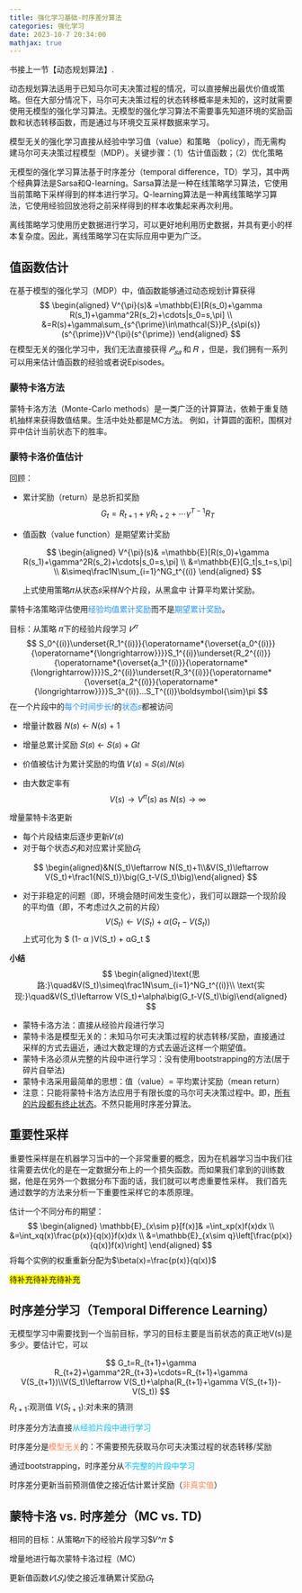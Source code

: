 ```yaml
---
title: 强化学习基础-时序差分算法
categories: 强化学习
date: 2023-10-7 20:34:00
mathjax: true
---
```


书接上一节【动态规划算法】.

动态规划算法适用于已知马尔可夫决策过程的情况，可以直接解出最优价值或策略。但在大部分情况下，马尔可夫决策过程的状态转移概率是未知的，这时就需要使用无模型的强化学习算法。无模型的强化学习算法不需要事先知道环境的奖励函数和状态转移函数，而是通过与环境交互采样数据来学习。

模型无关的强化学习直接从经验中学习值（value）和策略 （policy），而无需构建马尔可夫决策过程模型（MDP）。关键步骤：（1）估计值函数；（2）优化策略

无模型的强化学习算法基于时序差分（temporal difference，TD）学习，其中两个经典算法是Sarsa和Q-learning。Sarsa算法是一种在线策略学习算法，它使用当前策略下采样得到的样本进行学习。Q-learning算法是一种离线策略学习算法，它使用经验回放池将之前采样得到的样本收集起来再次利用。

离线策略学习使用历史数据进行学习，可以更好地利用历史数据，并具有更小的样本复杂度。因此，离线策略学习在实际应用中更为广泛。

## 值函数估计

在基于模型的强化学习（MDP）中，值函数能够通过动态规划计算获得
$$
\begin{aligned}
V^{\pi}(s)& =\mathbb{E}[R(s_0)+\gamma R(s_1)+\gamma^2R(s_2)+\cdots|s_0=s,\pi]  \\
&=R(s)+\gamma\sum_{s^{\prime}\in\mathcal{S}}P_{s\pi(s)}(s^{\prime})V^{\pi}(s^{\prime})
\end{aligned}
$$
 在模型无关的强化学习中，我们无法直接获得 $𝑃_{𝑠𝑎}$ 和 𝑅 ，但是，我们拥有一系列可以用来估计值函数的经验或者说Episodes。

### 蒙特卡洛方法

蒙特卡洛方法（Monte-Carlo methods）是一类广泛的计算算法，依赖于重复随机抽样来获得数值结果。生活中处处都是MC方法。 
例如，计算圆的面积，围棋对弈中估计当前状态下的胜率。

### 蒙特卡洛价值估计

回顾：

- 累计奖励（return）是总折扣奖励
  $$
  G_t=R_{t+1}+\gamma R_{t+2}+\cdots\gamma^{T-1}R_T
  $$

- 值函数（value function）是期望累计奖励

  $$
  \begin{aligned}
  V^{\pi}(s)& =\mathbb{E}[R(s_0)+\gamma   R(s_1)+\gamma^2R(s_2)+\cdots|s_0=s,\pi]  \\
  &=\mathbb{E}[G_t|s_t=s,\pi] \\
  &\simeq\frac1N\sum_{i=1}^NG_t^{(i)}
  \end{aligned}
  $$

  上式使用策略𝜋从状态𝑠采样𝑁个片段，从黑盒中 计算平均累计奖励。

蒙特卡洛策略评估使用<font color=DodgerBlue>经验均值累计奖励</font>而不是<font color=DodgerBlue>期望累计奖励</font>。

目标：从策略 𝜋下的经验片段学习 $𝑉^𝜋$
$$
S_0^{(i)}\underset{R_1^{(i)}}{\operatorname*{\overset{a_0^{(i)}}{\operatorname*{\longrightarrow}}}}S_1^{(i)}\underset{R_2^{(i)}}{\operatorname*{\overset{a_1^{(i)}}{\operatorname*{\longrightarrow}}}}S_2^{(i)}\underset{R_3^{(i)}}{\operatorname*{\overset{a_2^{(i)}}{\operatorname*{\longrightarrow}}}}S_3^{(i)}...S_T^{(i)}\boldsymbol{\sim}\pi
$$
在一个片段中的<font color=DodgerBlue>每个时间步长𝑡</font>的<font color=DodgerBlue>状态𝑠</font>都被访问

- 增量计数器 𝑁(𝑠) ← 𝑁(𝑠) + 1

- 增量总累计奖励 𝑆(𝑠) ← 𝑆(𝑠) + 𝐺𝑡

- 价值被估计为累计奖励的均值 𝑉(𝑠) = 𝑆(𝑠)/𝑁(𝑠)

- 由大数定率有
  $$
  V(s)\to V^{\pi}(s)\mathrm{~as~}N(s)\to\infty
  $$
  

增量蒙特卡洛更新

- 每个片段结束后逐步更新𝑉(𝑠) 
- 对于每个状态$𝑆_𝑡$和对应累计奖励$𝐺_t$

$$
\begin{aligned}&N(S_t)\leftarrow N(S_t)+1\\&V(S_t)\leftarrow V(S_t)+\frac1{N(S_t)}\big(G_t-V(S_t)\big)\end{aligned}
$$

- 对于非稳定的问题（即，环境会随时间发生变化），我们可以跟踪一个现阶段的平均值（即，不考虑过久之前的片段）
  $$
  V(S_t)\leftarrow V(S_t)+\alpha(G_t-V(S_t))
  $$
  上式可化为 $ (1- α )V(S_t) + αG_t $



**小结**
$$
\begin{aligned}\text{思路:}\quad&V(S_t)\simeq\frac1N\sum_{i=1}^NG_t^{(i)}\\ \text{实现:}\quad&V(S_t)\leftarrow V(S_t)+\alpha\big(G_t-V(S_t)\big)\end{aligned}
$$

- 蒙特卡洛方法：直接从经验片段进行学习
- 蒙特卡洛是模型无关的：未知马尔可夫决策过程的状态转移/奖励，直接通过采样的方式去逼近，通过大数定理的方式去逼近这样一个期望值。
- 蒙特卡洛必须从完整的片段中进行学习：没有使用bootstrapping的方法(居于碎片自举法)
- 蒙特卡洛采用最简单的思想：值（value）= 平均累计奖励（mean  return）
- 注意：只能将蒙特卡洛方法应用于有限长度的马尔可夫决策过程中。即，<u>所有的片段都有终止状态</u>。不然只能用时序差分算法。



## 重要性采样

重要性采样是在机器学习当中的一个非常重要的概念，因为在机器学习当中我们往往需要去优化的是在一定数据分布上的一个损失函数。而如果我们拿到的训练数据，他是在另外一个数据分布下面的话，我们就可以考虑重要性采样。
我们首先通过数学的方法来分析一下重要性采样它的本质原理。

估计一个不同分布的期望：
$$
\begin{aligned}
\mathbb{E}_{x\sim p}[f(x)]& =\int_xp(x)f(x)dx  \\
&=\int_xq(x)\frac{p(x)}{q(x)}f(x)dx \\
&=\mathbb{E}_{x\sim q}\left[\frac{p(x)}{q(x)}f(x)\right]
\end{aligned}
$$
将每个实例的权重重新分配为$\beta(x)=\frac{p(x)}{q(x)}$



<span style="background:yellow">待补充待补充待补充</span>

## 时序差分学习（Temporal Difference Learning）

无模型学习中需要找到一个当前目标，学习的目标主要是当前状态的真正地V(s)是多少。要估计它，可以


$$
G_t=R_{t+1}+\gamma R_{t+2}+\gamma^2R_{t+3}+\cdots=R_{t+1}+\gamma V(S_{t+1})\\V(S_t)\leftarrow V(S_t)+\alpha(R_{t+1}+\gamma V(S_{t+1})-V(S_t))
$$
$R_{t+1}$:观测值		$V(S_{t+1})$:对未来的猜测



时序差分方法直接<font color=deepskyblue>从经验片段中进行学习</font>

时序差分是<font color=coral>模型无关</font>的：不需要预先获取马尔可夫决策过程的状态转移/奖励

通过bootstrapping，时序差分从<font color=deepskyblue>不完整的片段中学习</font>

时序差分更新当前预测值使之接近估计累计奖励（<font color=coral>非真实值</font>）

## 蒙特卡洛 vs. 时序差分（MC vs. TD)

相同的目标：从策略𝜋下的经验片段学习$𝑉^𝜋 $

增量地进行每次蒙特卡洛过程（MC）

更新值函数$𝑉(𝑆_𝑡)$使之接近准确累计奖励$𝐺_t$
